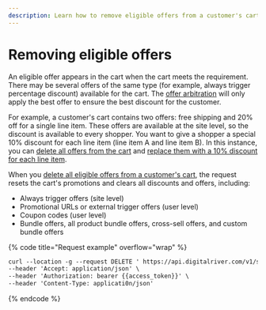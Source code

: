 ```yaml
---
description: Learn how to remove eligible offers from a customer's cart
---
```


# Removing eligible offers

An eligible offer appears in the cart when the cart meets the requirement. There may be several offers of the same type (for example, always trigger percentage discount) available for the cart. The [offer arbitration](reconciling-conflicting-offers.md#offer-arbitration) will only apply the best offer to ensure the best discount for the customer.

For example, a customer's cart contains two offers: free shipping and 20% off for a single line item. These offers are available at the site level, so the discount is available to every shopper. You want to give a shopper a special 10% discount for each line item (line item A and line item B). In this instance, you can [delete all offers from the cart](https://www.digitalriver.com/docs/commerce-api-reference/#tag/Cart-Offers/paths/\~1v1\~1shoppers\~1me\~1carts\~1active\~1eligible-offers/delete) and [replace them with a 10% discount for each line item](creating-or-updating-a-cart/applying-an-offer.md).

When you [delete all eligible offers from a customer's cart](https://www.digitalriver.com/docs/commerce-api-reference/#tag/Cart-Offers/paths/\~1v1\~1shoppers\~1me\~1carts\~1active\~1eligible-offers/delete), the request resets the cart's promotions and clears all discounts and offers, including:

* Always trigger offers (site level)
* Promotional URLs or external trigger offers (user level)
* Coupon codes (user level)
* Bundle offers, all product bundle offers, cross-sell offers, and custom bundle offers

{% code title="Request example" overflow="wrap" %}
```html
curl --location -g --request DELETE ' https://api.digitalriver.com/v1/shoppers/me/carts/active/eligible-offers' \
--header 'Accept: application/json' \
--header 'Authorization: bearer {{access_token}}' \
--header 'Content-Type: applicati0n/json'
```
{% endcode %}
